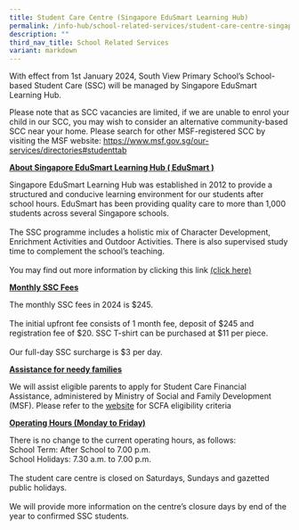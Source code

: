 ```yaml
---
title: Student Care Centre (Singapore EduSmart Learning Hub)
permalink: /info-hub/school-related-services/student-care-centre-singapore-edusmart-learning-hub/
description: ""
third_nav_title: School Related Services
variant: markdown
---
```

<p>With effect from 1st January 2024, South View Primary School’s School-based Student Care (SSC) will be managed by Singapore EduSmart Learning Hub.</p>
<p>Please note that as SCC vacancies are limited, if we are unable to enrol your child in our SCC, you may wish to consider an alternative community-based SCC near your home. Please search for other MSF-registered SCC by visiting the MSF website: <a href="https://singaporeedusmart.com.sg/" target="_blank" rel="noopener"> https://www.msf.gov.sg/our-services/directories#studenttab</a></p>
<p><u><b>About Singapore EduSmart Learning Hub ( EduSmart )</b></u></p>
<p>Singapore EduSmart Learning Hub was established in 2012 to provide a structured and conducive learning environment for our students after school hours. 
EduSmart has been providing quality care to more than 1,000 students across several Singapore schools.<br><br>
The SSC programme includes a holistic mix of Character Development, Enrichment Activities and Outdoor Activities. There is also supervised study time to complement the school’s teaching.<br><br>
You may find out more information by clicking this link <a href="https://singaporeedusmart.com.sg/" target="_blank" rel="noopener"> (click here)</a></p>
<p><u><b>Monthly SSC Fees</b></u></p>
<p>The monthly SSC fees in 2024 is $245.<br><br>
The initial upfront fee consists of 1 month fee, deposit of $245 and registration fee of $20.   SSC T-shirt can be purchased at $11 per piece.<br><br>
Our full-day SSC surcharge is $3 per day.</p>
<p><u><b>Assistance for needy families</b></u></p>
<p>We will assist eligible parents to apply for Student Care Financial Assistance, administered by Ministry of Social and Family Development (MSF).
Please refer to the <a href="https://supportgowhere.life.gov.sg/schemes/SCFA/student-care-fee-assistance-scfa" target="_blank" rel="noopener">website</a> for SCFA eligibility criteria</p>
<p><u><b>Operating Hours (Monday to Friday)</b></u></p>
<p>There is no change to the current operating hours, as follows:<br>
School Term: After School to 7.00 p.m.<br>
School Holidays: 7.30 a.m. to 7.00 p.m.<br><br>
The student care centre is closed on Saturdays, Sundays and gazetted public holidays.<br><br>
We will provide more information on the centre’s closure days by end of the year to confirmed SSC students.</p>